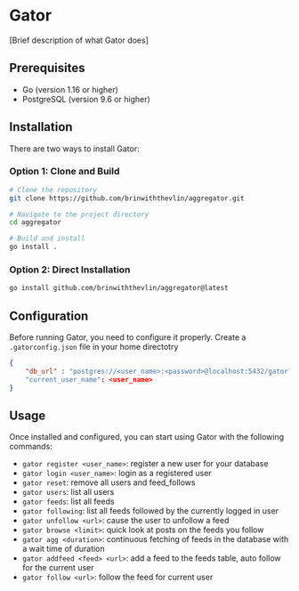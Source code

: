 # Gator

[Brief description of what Gator does]

## Prerequisites

- Go (version 1.16 or higher)
- PostgreSQL (version 9.6 or higher)

## Installation

There are two ways to install Gator:

### Option 1: Clone and Build

```bash
# Clone the repository
git clone https://github.com/brinwiththevlin/aggregator.git

# Navigate to the project directory
cd aggregator

# Build and install
go install .
```
### Option 2: Direct Installation
```bash
go install github.com/brinwiththevlin/aggregator@latest
```

## Configuration
Before running Gator, you need to configure it properly. Create a `.gatorconfig.json` file in your home directotry

```json
{
    "db_url" : "postgres://<user_name>:<password>@localhost:5432/gator?sslmode=disable"
    "current_user_name": <user_name>
}
```
## Usage
Once installed and configured, you can start using Gator with the following commands:

- `gator register <user_name>`: register a new user for your database
- `gator login <user_name>`: login as a registered user
- `gator reset`: remove all users and feed\_follows
- `gator users`: list all users
- `gator feeds`: list all feeds
- `gator following`: list all feeds followed by the currently logged in user
- `gator unfollow <url>`: cause the user to unfollow a feed
- `gator browse <limit>`: quick look at posts on the feeds you follow
- `gator agg <duration>`: continuous fetching of feeds in the database with a wait time of duration
- `gator addfeed <feed> <url>`: add a feed to the feeds table, auto follow for the current user
- `gator follow <url>`: follow the feed for current user

